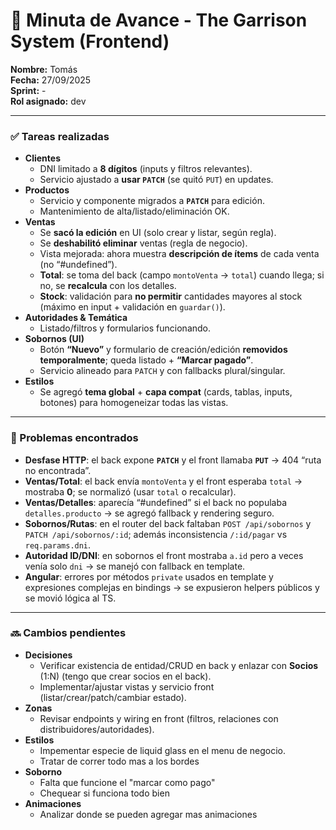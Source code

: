 # 📝 Minuta de Avance - The Garrison System (Frontend)
**Nombre:** Tomás  
**Fecha:** 27/09/2025  
**Sprint:** -  
**Rol asignado:** dev  

---


### ✅ Tareas realizadas
- **Clientes**
  - DNI limitado a **8 dígitos** (inputs y filtros relevantes).
  - Servicio ajustado a **usar `PATCH`** (se quitó `PUT`) en updates.
- **Productos**
  - Servicio y componente migrados a **`PATCH`** para edición.
  - Mantenimiento de alta/listado/eliminación OK.
- **Ventas**
  - Se **sacó la edición** en UI (solo crear y listar, según regla).
  - Se **deshabilitó eliminar** ventas (regla de negocio).
  - Vista mejorada: ahora muestra **descripción de ítems** de cada venta (no “#undefined”).
  - **Total**: se toma del back (campo `montoVenta` → `total`) cuando llega; si no, se **recalcula** con los detalles.
  - **Stock**: validación para **no permitir** cantidades mayores al stock (máximo en input + validación en `guardar()`).
- **Autoridades & Temática**
  - Listado/filtros y formularios funcionando.
- **Sobornos (UI)**
  - Botón **“Nuevo”** y formulario de creación/edición **removidos temporalmente**; queda listado + **“Marcar pagado”**.
  - Servicio alineado para `PATCH` y con fallbacks plural/singular.
- **Estilos**
  - Se agregó **tema global** + **capa compat** (cards, tablas, inputs, botones) para homogeneizar todas las vistas.

---

### 🧩 Problemas encontrados
- **Desfase HTTP**: el back expone **`PATCH`** y el front llamaba **`PUT`** → 404 “ruta no encontrada”.
- **Ventas/Total**: el back envía `montoVenta` y el front esperaba `total` → mostraba **0**; se normalizó (usar `total` o recalcular).
- **Ventas/Detalles**: aparecía “#undefined” si el back no populaba `detalles.producto` → se agregó fallback y rendering seguro.
- **Sobornos/Rutas**: en el router del back faltaban `POST /api/sobornos` y `PATCH /api/sobornos/:id`; además inconsistencia `/:id/pagar` vs `req.params.dni`.
- **Autoridad ID/DNI**: en sobornos el front mostraba `a.id` pero a veces venía solo `dni` → se manejó con fallback en template.
- **Angular**: errores por métodos `private` usados en template y expresiones complejas en bindings → se expusieron helpers públicos y se movió lógica al TS.

---

### 🔜 Cambios pendientes
- **Decisiones**  
  - Verificar existencia de entidad/CRUD en back y enlazar con **Socios** (1:N) (tengo que crear socios en el back).  
  - Implementar/ajustar vistas y servicio front (listar/crear/patch/cambiar estado).
- **Zonas**  
  - Revisar endpoints y wiring en front (filtros, relaciones con distribuidores/autoridades).
- **Estilos**  
  - Impementar especie de liquid glass en el menu de negocio.
  - Tratar de correr todo mas a los bordes 
- **Soborno**
  - Falta que funcione el "marcar como pago" 
  - Chequear si funciona todo bien 
- **Animaciones**
  - Analizar donde se pueden agregar mas animaciones
